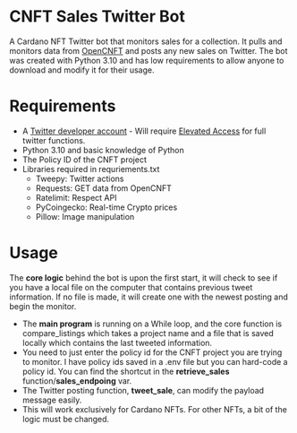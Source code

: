 # CNFT Sales Twitter Bot
A Cardano NFT Twitter bot that monitors sales for a collection. It pulls and monitors data from [OpenCNFT](https://opencnft.io/) and posts any new sales on Twitter. The bot was created with Python 3.10 and has low requirements to allow anyone to download and modify it for their usage.<br>

# Requirements
* A [Twitter developer account](https://developer.twitter.com/) - Will require [Elevated Access](https://developer.twitter.com/en/portal/products/elevated) for full twitter functions.
* Python 3.10 and basic knowledge of Python
* The Policy ID of the CNFT project
* Libraries required in requriements.txt
  * Tweepy: Twitter actions
  * Requests: GET data from OpenCNFT
  * Ratelimit: Respect API
  * PyCoingecko: Real-time Crypto prices
  * Pillow: Image manipulation

# Usage
The <b>core logic</b> behind the bot is upon the first start, it will check to see if you have a local file on the computer that contains previous tweet information. If no file is made, it will create one with the newest posting and begin the monitor.<br>

* The <b>main program</b> is running on a While loop, and the core function is compare_listings which takes a project name and a file that is saved locally which contains the last tweeted information.<br>
* You need to just enter the policy id for the CNFT project you are trying to monitor. I have policy ids saved in a .env file but you can hard-code a policy id. You can find the shortcut in the <b>retrieve_sales</b> function/<b>sales_endpoing</b> var.<br>
* The Twitter posting function, <b>tweet_sale</b>, can modify the payload message easily.<br>
* This will work exclusively for Cardano NFTs. For other NFTs, a bit of the logic must be changed.
